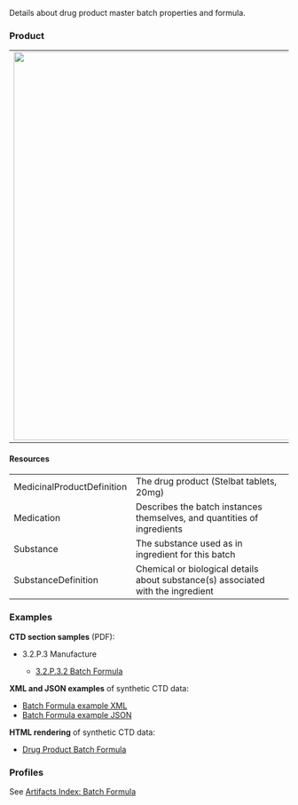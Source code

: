 Details about drug product master batch properties and formula.

### Product 

<table>
<tr><td><img src="product_batch_formula.png" width="700"/></td></tr>
</table>
 
#### Resources
<table>
<tr><td>MedicinalProductDefinition</td><td>The drug product (Stelbat tablets, 20mg)</td></tr>  
<tr><td>Medication</td><td>Describes the batch instances themselves, and quantities of ingredients</td></tr>
<tr><td>Substance</td><td>The substance used as in ingredient for this batch</td></tr>
<tr><td>SubstanceDefinition</td><td>Chemical or biological details about substance(s) associated with the ingredient</td></tr>
</table>

### Examples
**CTD section samples** (PDF):
- 3.2.P.3 Manufacture</li>
    - <a href="https://github.com/HL7/uv-dx-pq/raw/master/input/examples-pdf/3.2.P.3.2_Batch_Formula.pdf ">3.2.P.3.2 Batch Formula</a>

**XML and JSON examples** of synthetic CTD data:
- <a href="Bundle-bundle-batch-formula-pq-ex1.xml.html">Batch Formula example XML</a>
- <a href="Bundle-bundle-batch-formula-pq-ex1.json.html">Batch Formula example JSON</a>

**HTML rendering** of synthetic CTD data:
- <a href="batch_formula_rend_p.html">Drug Product Batch Formula</a>

### Profiles 
See [Artifacts Index: Batch Formula](artifacts.html#batch-formula)